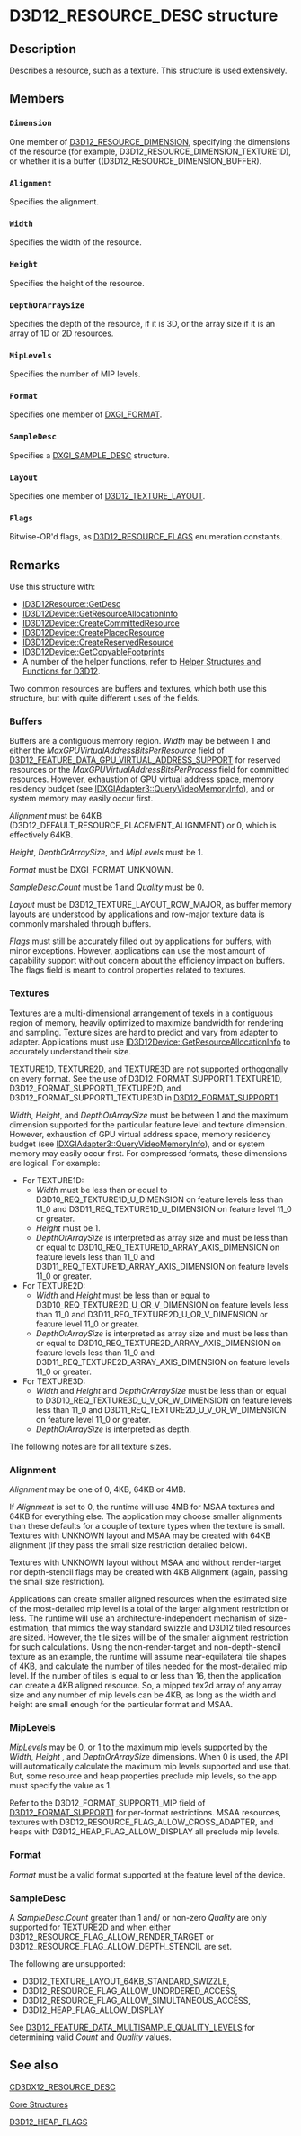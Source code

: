 # D3D12_RESOURCE_DESC structure

## Description

Describes a resource, such as a texture. This structure is used extensively.

## Members

### `Dimension`

One member of [D3D12_RESOURCE_DIMENSION](https://learn.microsoft.com/windows/desktop/api/d3d12/ne-d3d12-d3d12_resource_dimension), specifying the dimensions of the resource (for example, D3D12_RESOURCE_DIMENSION_TEXTURE1D), or whether it is a buffer ((D3D12_RESOURCE_DIMENSION_BUFFER).

### `Alignment`

Specifies the alignment.

### `Width`

Specifies the width of the resource.

### `Height`

Specifies the height of the resource.

### `DepthOrArraySize`

Specifies the depth of the resource, if it is 3D, or the array size if it is an array of 1D or 2D resources.

### `MipLevels`

Specifies the number of MIP levels.

### `Format`

Specifies one member of [DXGI_FORMAT](https://learn.microsoft.com/windows/desktop/api/dxgiformat/ne-dxgiformat-dxgi_format).

### `SampleDesc`

Specifies a [DXGI_SAMPLE_DESC](https://learn.microsoft.com/windows/desktop/api/dxgicommon/ns-dxgicommon-dxgi_sample_desc) structure.

### `Layout`

Specifies one member of [D3D12_TEXTURE_LAYOUT](https://learn.microsoft.com/windows/desktop/api/d3d12/ne-d3d12-d3d12_texture_layout).

### `Flags`

Bitwise-OR'd flags, as [D3D12_RESOURCE_FLAGS](https://learn.microsoft.com/windows/desktop/api/d3d12/ne-d3d12-d3d12_resource_flags) enumeration constants.

## Remarks

Use this structure with:

* [ID3D12Resource::GetDesc](https://learn.microsoft.com/windows/desktop/direct3d12/id3d12resource-getdesc)
* [ID3D12Device::GetResourceAllocationInfo](https://learn.microsoft.com/windows/desktop/api/d3d12/nf-d3d12-id3d12device-getresourceallocationinfo(uint_uint_constd3d12_resource_desc))
* [ID3D12Device::CreateCommittedResource](https://learn.microsoft.com/windows/desktop/api/d3d12/nf-d3d12-id3d12device-createcommittedresource)
* [ID3D12Device::CreatePlacedResource](https://learn.microsoft.com/windows/desktop/api/d3d12/nf-d3d12-id3d12device-createplacedresource)
* [ID3D12Device::CreateReservedResource](https://learn.microsoft.com/windows/desktop/api/d3d12/nf-d3d12-id3d12device-createreservedresource)
* [ID3D12Device::GetCopyableFootprints](https://learn.microsoft.com/windows/desktop/api/d3d12/nf-d3d12-id3d12device-getcopyablefootprints)
* A number of the helper functions, refer to [Helper Structures and Functions for D3D12](https://learn.microsoft.com/windows/desktop/direct3d12/helper-structures-and-functions-for-d3d12).

Two common resources are buffers and textures, which both use this structure, but with quite different uses of the fields.

### Buffers

Buffers are a contiguous memory region.
*Width* may be between 1 and either the *MaxGPUVirtualAddressBitsPerResource* field of [D3D12_FEATURE_DATA_GPU_VIRTUAL_ADDRESS_SUPPORT](https://learn.microsoft.com/windows/desktop/api/d3d12/ns-d3d12-d3d12_feature_data_gpu_virtual_address_support) for reserved resources or the *MaxGPUVirtualAddressBitsPerProcess* field for committed resources. However, exhaustion of GPU virtual address space, memory residency budget (see [IDXGIAdapter3::QueryVideoMemoryInfo](https://learn.microsoft.com/windows/desktop/api/dxgi1_4/nf-dxgi1_4-idxgiadapter3-queryvideomemoryinfo)), and or system memory may easily occur first.

*Alignment* must be 64KB (D3D12_DEFAULT_RESOURCE_PLACEMENT_ALIGNMENT) or 0, which is effectively 64KB.

*Height*, *DepthOrArraySize*, and *MipLevels* must be 1.

*Format* must be DXGI_FORMAT_UNKNOWN.

*SampleDesc.Count* must be 1 and *Quality* must be 0.

*Layout* must be D3D12_TEXTURE_LAYOUT_ROW_MAJOR, as buffer memory layouts are understood by applications and row-major texture data is commonly marshaled through buffers.

*Flags* must still be accurately filled out by applications for buffers, with minor exceptions. However, applications can use the most amount of capability support without concern about the efficiency impact on buffers. The flags field is meant to control properties related to textures.

### Textures

Textures are a multi-dimensional arrangement of texels in a contiguous region of memory, heavily optimized to maximize bandwidth for rendering and sampling. Texture sizes are hard to predict and vary from adapter to adapter. Applications must use [ID3D12Device::GetResourceAllocationInfo](https://learn.microsoft.com/windows/desktop/api/d3d12/nf-d3d12-id3d12device-getresourceallocationinfo(uint_uint_constd3d12_resource_desc)) to accurately understand their size.

TEXTURE1D, TEXTURE2D, and TEXTURE3D are not supported orthogonally on every format. See the use of D3D12_FORMAT_SUPPORT1_TEXTURE1D, D3D12_FORMAT_SUPPORT1_TEXTURE2D, and D3D12_FORMAT_SUPPORT1_TEXTURE3D in [D3D12_FORMAT_SUPPORT1](https://learn.microsoft.com/windows/desktop/api/d3d12/ne-d3d12-d3d12_format_support1).

*Width*, *Height*, and *DepthOrArraySize* must be between 1 and the maximum dimension supported for the particular feature level and texture dimension. However, exhaustion of GPU virtual address space, memory residency budget (see [IDXGIAdapter3::QueryVideoMemoryInfo](https://learn.microsoft.com/windows/desktop/api/dxgi1_4/nf-dxgi1_4-idxgiadapter3-queryvideomemoryinfo)), and or system memory may easily occur first. For compressed formats, these dimensions are logical. For example:

* For TEXTURE1D:
  + *Width* must be less than or equal to D3D10_REQ_TEXTURE1D_U_DIMENSION on feature levels less than 11_0 and D3D11_REQ_TEXTURE1D_U_DIMENSION on feature level 11_0 or greater.
  + *Height* must be 1.
  + *DepthOrArraySize* is interpreted as array size and must be less than or equal to D3D10_REQ_TEXTURE1D_ARRAY_AXIS_DIMENSION on feature levels less than 11_0 and D3D11_REQ_TEXTURE1D_ARRAY_AXIS_DIMENSION on feature levels 11_0 or greater.
* For TEXTURE2D:
  + *Width* and *Height* must be less than or equal to D3D10_REQ_TEXTURE2D_U_OR_V_DIMENSION on feature levels less than 11_0 and D3D11_REQ_TEXTURE2D_U_OR_V_DIMENSION or feature level 11_0 or greater.
  + *DepthOrArraySize* is interpreted as array size and must be less than or equal to D3D10_REQ_TEXTURE2D_ARRAY_AXIS_DIMENSION on feature levels less than 11_0 and D3D11_REQ_TEXTURE2D_ARRAY_AXIS_DIMENSION on feature levels 11_0 or greater.
* For TEXTURE3D:
  + *Width* and *Height* and *DepthOrArraySize* must be less than or equal to D3D10_REQ_TEXTURE3D_U_V_OR_W_DIMENSION on feature levels less than 11_0 and D3D11_REQ_TEXTURE2D_U_V_OR_W_DIMENSION on feature level 11_0 or greater.
  + *DepthOrArraySize* is interpreted as depth.

The following notes are for all texture sizes.

### Alignment

*Alignment* may be one of 0, 4KB, 64KB or 4MB.

If *Alignment* is set to 0, the runtime will use 4MB for MSAA textures and 64KB for everything else. The application may choose smaller alignments than these defaults for a couple of texture types when the texture is small.
Textures with UNKNOWN layout and MSAA may be created with 64KB alignment (if they pass the small size restriction detailed below).

Textures with UNKNOWN layout without MSAA and without render-target nor depth-stencil flags may be created with 4KB Alignment (again, passing the small size restriction).

Applications can create smaller aligned resources when the estimated size of the most-detailed mip level is a total of the larger alignment restriction or less. The runtime will use an architecture-independent mechanism of size-estimation, that mimics the way standard swizzle and D3D12 tiled resources are sized. However, the tile sizes will be of the smaller alignment restriction for such calculations.
Using the non-render-target and non-depth-stencil texture as an example, the runtime will assume near-equilateral tile shapes of 4KB, and calculate the number of tiles needed for the most-detailed mip level. If the number of tiles is equal to or less than 16, then the application can create a 4KB aligned resource. So, a mipped tex2d array of any array size and any number of mip levels can be 4KB, as long as the width and height are small enough for the particular format and MSAA.

### MipLevels

*MipLevels* may be 0, or 1 to the maximum mip levels supported by the *Width*, *Height* , and *DepthOrArraySize* dimensions. When 0 is used, the API will automatically calculate the maximum mip levels supported and use that. But, some resource and heap properties preclude mip levels, so the app must specify the value as 1.

Refer to the D3D12_FORMAT_SUPPORT1_MIP field of [D3D12_FORMAT_SUPPORT1](https://learn.microsoft.com/windows/desktop/api/d3d12/ne-d3d12-d3d12_format_support1) for per-format restrictions. MSAA resources, textures with D3D12_RESOURCE_FLAG_ALLOW_CROSS_ADAPTER, and heaps with D3D12_HEAP_FLAG_ALLOW_DISPLAY all preclude mip levels.

### Format

*Format* must be a valid format supported at the feature level of the device.

### SampleDesc

A *SampleDesc.Count* greater than 1 and/ or non-zero *Quality* are only supported for TEXTURE2D and when either D3D12_RESOURCE_FLAG_ALLOW_RENDER_TARGET or D3D12_RESOURCE_FLAG_ALLOW_DEPTH_STENCIL are set.

 The following are unsupported:

* D3D12_TEXTURE_LAYOUT_64KB_STANDARD_SWIZZLE,
* D3D12_RESOURCE_FLAG_ALLOW_UNORDERED_ACCESS,
* D3D12_RESOURCE_FLAG_ALLOW_SIMULTANEOUS_ACCESS,
* D3D12_HEAP_FLAG_ALLOW_DISPLAY

See [D3D12_FEATURE_DATA_MULTISAMPLE_QUALITY_LEVELS](https://learn.microsoft.com/windows/desktop/api/d3d12/ns-d3d12-d3d12_feature_data_multisample_quality_levels) for determining valid *Count* and *Quality* values.

## See also

[CD3DX12_RESOURCE_DESC](https://learn.microsoft.com/windows/desktop/direct3d12/cd3dx12-resource-desc)

[Core Structures](https://learn.microsoft.com/windows/desktop/direct3d12/direct3d-12-structures)

[D3D12_HEAP_FLAGS](https://learn.microsoft.com/windows/desktop/api/d3d12/ne-d3d12-d3d12_heap_flags)